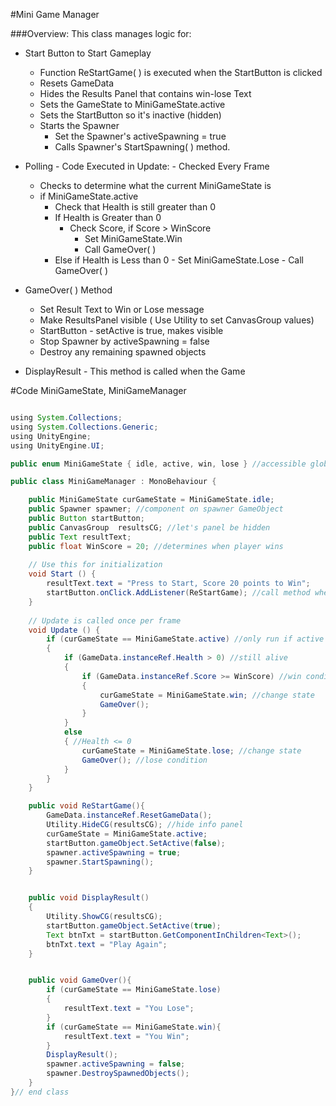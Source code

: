 #Mini Game Manager

###Overview:
This class manages logic for:
- Start Button to Start Gameplay
    - Function ReStartGame( ) is executed when the StartButton is clicked
  - Resets GameData
  - Hides the Results Panel that contains win-lose Text
  - Sets the GameState to MiniGameState.active
  - Sets the StartButton so it's inactive (hidden)
  - Starts the Spawner 
      - Set the Spawner's activeSpawning = true
      - Calls Spawner's StartSpawning( ) method.
      
  
- Polling - Code Executed in Update: - Checked Every Frame
     - Checks to determine what the current MiniGameState is
     - if MiniGameState.active
         - Check that Health is still greater than 0
         - If Health is Greater than 0
             - Check Score, if Score > WinScore
                 - Set MiniGameState.Win
                 - Call GameOver( )
         - Else if Health is Less than 0
                 - Set MiniGameState.Lose
                - Call GameOver( )
             
- GameOver( ) Method  
    - Set Result Text to Win or Lose message
    - Make ResultsPanel visible ( Use Utility to set CanvasGroup values) 
    -  StartButton - setActive is true, makes visible 
    -  Stop Spawner by activeSpawning = false
    -  Destroy any remaining spawned objects
    
- DisplayResult - This method is called when the Game



#Code MiniGameState, MiniGameManager

```java

using System.Collections;
using System.Collections.Generic;
using UnityEngine;
using UnityEngine.UI;

public enum MiniGameState { idle, active, win, lose } //accessible globally

public class MiniGameManager : MonoBehaviour {

    public MiniGameState curGameState = MiniGameState.idle;
    public Spawner spawner; //component on spawner GameObject
    public Button startButton;
    public CanvasGroup  resultsCG; //let's panel be hidden
    public Text resultText;
    public float WinScore = 20; //determines when player wins
	
    // Use this for initialization
	void Start () {
        resultText.text = "Press to Start, Score 20 points to Win";
        startButton.onClick.AddListener(ReStartGame); //call method when clicked
	}
	
	// Update is called once per frame
	void Update () {
        if (curGameState == MiniGameState.active) //only run if active game
        {
            if (GameData.instanceRef.Health > 0) //still alive
            {
                if (GameData.instanceRef.Score >= WinScore) //win condition
                {
                    curGameState = MiniGameState.win; //change state
                    GameOver();
                }
            }
            else
            { //Health <= 0
                curGameState = MiniGameState.lose; //change state
                GameOver(); //lose condition
            }
        }
    }

    public void ReStartGame(){
        GameData.instanceRef.ResetGameData();
        Utility.HideCG(resultsCG); //hide info panel
        curGameState = MiniGameState.active;
        startButton.gameObject.SetActive(false);
        spawner.activeSpawning = true;
        spawner.StartSpawning();
    }


    public void DisplayResult()
    {
        Utility.ShowCG(resultsCG);
        startButton.gameObject.SetActive(true);
        Text btnTxt = startButton.GetComponentInChildren<Text>();
        btnTxt.text = "Play Again";
    }


    public void GameOver(){
        if (curGameState == MiniGameState.lose)
        {
            resultText.text = "You Lose";
        }
        if (curGameState == MiniGameState.win){
            resultText.text = "You Win";
        }
        DisplayResult();
        spawner.activeSpawning = false;
        spawner.DestroySpawnedObjects();
    }
}// end class

```

